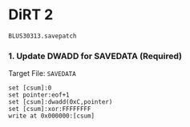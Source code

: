 # DiRT 2 

`BLUS30313.savepatch`

### 1. Update DWADD for SAVEDATA (Required)

Target File: `SAVEDATA`

```
set [csum]:0
set pointer:eof+1
set [csum]:dwadd(0xC,pointer)
set [csum]:xor:FFFFFFFF
write at 0x000000:[csum]
```

